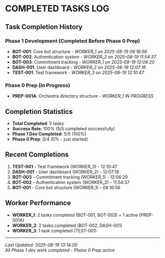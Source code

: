 # COMPLETED TASKS LOG

## Task Completion History

### Phase 1 Development (Completed Before Phase 0 Prep)
- **BOT-001**: Core bot structure - *WORKER_1 on 2025-08-19 09:16:56*
- **BOT-002**: Authentication system - *WORKER_2 on 2025-08-19 11:54:37*  
- **BOT-003**: Commitment tracking - *WORKER_1 on 2025-08-19 12:06:20*
- **DASH-001**: User dashboard - *WORKER_2 on 2025-08-19 12:07:16*
- **TEST-001**: Test framework - *WORKER_3 on 2025-08-19 12:10:47*

### Phase 0 Prep (In Progress)
- **PREP-001A**: Orchestra directory structure - *WORKER_1 IN PROGRESS*

## Completion Statistics
- **Total Completed**: 5 tasks
- **Success Rate**: 100% (5/5 completed successfully)
- **Phase 1 Dev Completed**: 5/5 (100%)
- **Phase 0 Prep**: 0/4 (0% - just started)

## Recent Completions  
1. **TEST-001** - Test framework (WORKER_3) - 12:10:47
2. **DASH-001** - User dashboard (WORKER_2) - 12:07:16
3. **BOT-003** - Commitment tracking (WORKER_1) - 12:06:20  
4. **BOT-002** - Authentication system (WORKER_2) - 11:54:37
5. **BOT-001** - Core bot structure (WORKER_1) - 09:16:56

## Worker Performance
- **WORKER_1**: 2 tasks completed (BOT-001, BOT-003) + 1 active (PREP-001A)
- **WORKER_2**: 2 tasks completed (BOT-002, DASH-001)  
- **WORKER_3**: 1 task completed (TEST-001)

---
*Last Updated: 2025-08-19 13:14:00*  
*All Phase 1 dev work completed - Phase 0 Prep active*